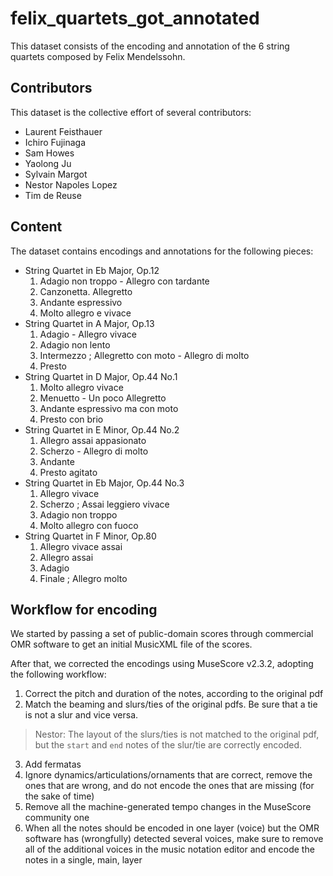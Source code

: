 # felix_quartets_got_annotated
This dataset consists of the encoding and annotation of the 6 string quartets composed by Felix Mendelssohn.

## Contributors
This dataset is the collective effort of several contributors:
- Laurent Feisthauer
- Ichiro Fujinaga
- Sam Howes
- Yaolong Ju
- Sylvain Margot
- Nestor Napoles Lopez
- Tim de Reuse

## Content
The dataset contains encodings and annotations for the following pieces:

- String Quartet in Eb Major, Op.12
  1. Adagio non troppo - Allegro con tardante
  2. Canzonetta. Allegretto
  3. Andante espressivo
  4. Molto allegro e vivace
- String Quartet in A Major, Op.13
  1. Adagio - Allegro vivace
  2. Adagio non lento
  3. Intermezzo ; Allegretto con moto - Allegro di molto
  4. Presto
- String Quartet in D Major, Op.44 No.1
  1. Molto allegro vivace
  2. Menuetto - Un poco Allegretto
  3. Andante espressivo ma con moto
  4. Presto con brio
- String Quartet in E Minor, Op.44 No.2
  1. Allegro assai appasionato
  2. Scherzo - Allegro di molto
  3. Andante
  4. Presto agitato
- String Quartet in Eb Major, Op.44 No.3
  1. Allegro vivace
  2. Scherzo ; Assai leggiero vivace
  3. Adagio non troppo
  4. Molto allegro con fuoco
- String Quartet in F Minor, Op.80
  1. Allegro vivace assai
  2. Allegro assai
  3. Adagio
  4. Finale ; Allegro molto
  
## Workflow for encoding

We started by passing a set of public-domain scores through commercial OMR software to get an initial MusicXML file of the scores.

After that, we corrected the encodings using MuseScore v2.3.2, adopting the following workflow:
1. Correct the pitch and duration of the notes, according to the original pdf
2. Match the beaming and slurs/ties of the original pdfs. Be sure that a tie is not a slur and vice versa. 
> Nestor: The layout of the slurs/ties is not matched to the original pdf, but the `start` and `end` notes of the slur/tie are correctly encoded.
3. Add fermatas
4. Ignore dynamics/articulations/ornaments that are correct, remove the ones that are wrong, and do not encode the ones that are missing (for the sake of time)
5. Remove all the machine-generated tempo changes in the MuseScore community one
6. When all the notes should be encoded in one layer (voice) but the OMR software has (wrongfully) detected several voices, make sure to remove all of the additional voices in the music notation editor and encode the notes in a single, main, layer 
